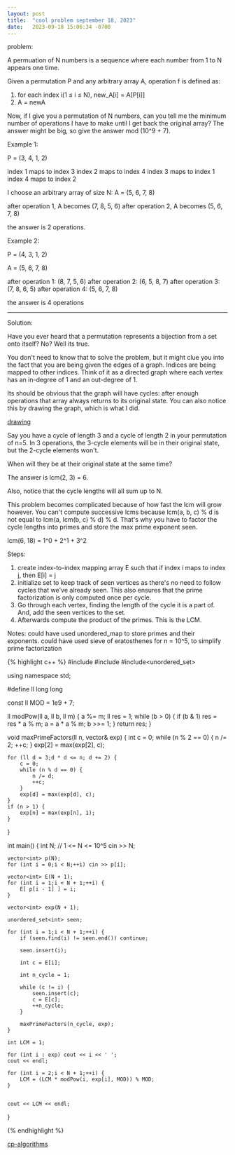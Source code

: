 ```yaml
---
layout: post
title:  "cool problem september 18, 2023"
date:   2023-09-18 15:06:34 -0700
---
```


problem:

A permuation of N numbers is a sequence where each number from 1 to N appears one time.

Given a permutation P and any arbitrary array A, operation f is defined as:
1. for each index i(1 ≤ i ≤ N), new_A[i] = A[P[i]]
2. A = newA

Now, if I give you a permutation of N numbers, can you tell me the minimum number of operations I have to make until I get back the original array? The answer might be big, so give the answer mod (10^9 + 7).

Example 1:

P = (3, 4, 1, 2)

index 1 maps to index 3
index 2 maps to index 4
index 3 maps to index 1
index 4 maps to index 2

I choose an arbitrary array of size N:
A = (5, 6, 7, 8)

after operation 1, A becomes (7, 8, 5, 6)
after operation 2, A becomes (5, 6, 7, 8)

the answer is 2 operations.

Example 2:

P = (4, 3, 1, 2)

A = (5, 6, 7, 8)

after operation 1: (8, 7, 5, 6)
after operation 2: (6, 5, 8, 7)
after operation 3: (7, 8, 6, 5)
after operation 4: (5, 6, 7, 8)

the answer is 4 operations


---

Solution:

Have you ever heard that a permutation represents a bijection from a set onto itself? No? Well its true.

You don't need to know that to solve the problem, but it might clue you into the fact that you are being given the edges of a graph. Indices are being mapped to other indices. Think of it as a directed graph where each vertex has an in-degree of 1 and an out-degree of 1.

Its should be obvious that the graph will have cycles: after enough operations that array always returns to its original state. You can also notice this by drawing the graph, which is what I did.

[drawing](https://www.dropbox.com/scl/fi/iof0hzajrf7bu1zpvuudp/IMG_3405.jpg?rlkey=y8k3wxmcxxzjngg2umy4bicwx&dl=0)

Say you have a cycle of length 3 and a cycle of length 2 in your permutation of n=5. In 3 operations, the 3-cycle elements will be in their original state, but the 2-cycle elements won't.

When will they be at their original state at the same time?

The answer is lcm(2, 3) = 6.

Also, notice that the cycle lengths will all sum up to N.

This problem becomes complicated because of how fast the lcm will grow however. You can't compute successive lcms because lcm(a, b, c) % d is not equal to lcm(a, lcm(b, c) % d) % d. That's why you have to factor the cycle lengths into primes and store the max prime exponent seen. 

lcm(6, 18) = 1^0 + 2^1 + 3^2


Steps:

1. create index-to-index mapping array E such that if index i maps to index j, then E[i] = j
2. initialize set to keep track of seen vertices as there's no need to follow cycles that we've already seen. This also ensures that the prime factorization is only computed once per cycle.
3. Go through each vertex, finding the length of the cycle it is a part of. And, add the seen vertices to the set.
4. Afterwards compute the product of the primes. This is the LCM.

Notes:
could have used unordered_map to store primes and their exponents.
could have used sieve of eratosthenes for n = 10^5, to simplify prime factorization

{% highlight c++ %}
#include<iostream>
#include<algorithm>
#include<unordered_set>


using namespace std;

#define ll long long

const ll MOD = 1e9 + 7;

ll modPow(ll a, ll b, ll m) {
	a %= m;
	ll res = 1;
	while (b > 0) {
		if (b & 1)
			res = res * a % m;
		a = a * a % m;
		b >>= 1;
	}
	return res;
}

void maxPrimeFactors(ll n, vector<int>& exp) {
	int c = 0;
	while (n % 2 == 0) {
		n /= 2;
		++c;
	}
	exp[2] = max(exp[2], c);

	for (ll d = 3;d * d <= n; d += 2) {
		c = 0;
		while (n % d == 0) {
			n /= d;
			++c;
		}
		exp[d] = max(exp[d], c);
	}
	if (n > 1) {
		exp[n] = max(exp[n], 1);
	}
}


int main() {
	int N; // 1 <= N <= 10^5
	cin >> N;

	vector<int> p(N);
	for (int i = 0;i < N;++i) cin >> p[i];

	vector<int> E(N + 1);
	for (int i = 1;i < N + 1;++i) {
		E[ p[i - 1] ] = i;
	}

	vector<int> exp(N + 1);

	unordered_set<int> seen;

	for (int i = 1;i < N + 1;++i) {
		if (seen.find(i) != seen.end()) continue;

		seen.insert(i);

		int c = E[i];

		int n_cycle = 1;

		while (c != i) {
			seen.insert(c);
			c = E[c];
			++n_cycle;
		}

		maxPrimeFactors(n_cycle, exp);
	}

	int LCM = 1;

	for (int i : exp) cout << i << ' ';
	cout << endl;

	for (int i = 2;i < N + 1;++i) {
		LCM = (LCM * modPow(i, exp[i], MOD)) % MOD;
	}


	cout << LCM << endl;
}

{% endhighlight %}

[cp-algorithms](https://cp-algorithms.com/algebra/factorization.html#wheel-factorization)

